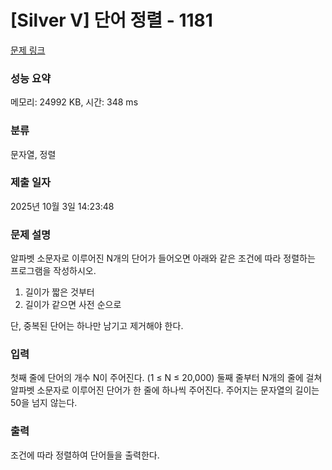 # [Silver V] 단어 정렬 - 1181 

[문제 링크](https://www.acmicpc.net/problem/1181) 

### 성능 요약

메모리: 24992 KB, 시간: 348 ms

### 분류

문자열, 정렬

### 제출 일자

2025년 10월 3일 14:23:48

### 문제 설명

<p>알파벳 소문자로 이루어진 N개의 단어가 들어오면 아래와 같은 조건에 따라 정렬하는 프로그램을 작성하시오.</p>

<ol>
	<li>길이가 짧은 것부터</li>
	<li>길이가 같으면 사전 순으로</li>
</ol>

<p>단, 중복된 단어는 하나만 남기고 제거해야 한다.</p>

### 입력 

 <p>첫째 줄에 단어의 개수 N이 주어진다. (1 ≤ N ≤ 20,000) 둘째 줄부터 N개의 줄에 걸쳐 알파벳 소문자로 이루어진 단어가 한 줄에 하나씩 주어진다. 주어지는 문자열의 길이는 50을 넘지 않는다.</p>

### 출력 

 <p>조건에 따라 정렬하여 단어들을 출력한다.</p>

